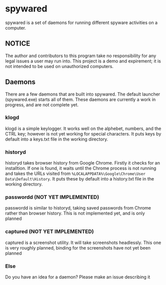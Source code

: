 # spywared
spywared is a set of daemons for running different spyware activities on a computer.

## NOTICE
The author and contributors to this program take no responsibility for any legal issues a user may run into. This project is a demo and expirement; it is not intended to be used on unauthorized computers.

## Daemons
There are a few daemons that are built into spywared. The default launcher (spywared.exe) starts all of them. These daemons are currently a work in progress, and are not complete yet.

### klogd
klogd is a simple keylogger. It works well on the alphebet, numbers, and the CTRL key; however is not yet working for special characters. It puts keys by default into a keys.txt file in the working directory.

### historyd
historyd takes browser history from Google Chrome. Firstly it checks for an installtion. If one is found, it waits until the Chrome process is not running and takes the URLs visited from ```%LOCALAPPDATA%\Google\Chrome\User Data\Default\History```. It puts these by default into a history.txt file in the working directory.

### passwordd (NOT YET IMPLEMENTED)
passwordd is similar to historyd, taking saved passwords from Chrome rather than browser history. This is not implemented yet, and is only planned

### captured (NOT YET IMPLEMENTED)
captured is a screenshot utility. It will take screenshots headlessly. This one is very roughly planned, binding for the screenshots have not yet been planned

### Else
Do you have an idea for a daemon? Please make an issue describing it

